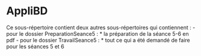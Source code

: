 # AppliBD

Ce sous-répertoire contient deux autres sous-répertoires qui contiennent :
	- pour le dossier PreparationSeance5 :
		* la préparation de la séance 5-6 en pdf
	- pour le dossier TravailSeance5 :
		* tout ce qui a été demandé de faire pour les séances 5 et 6